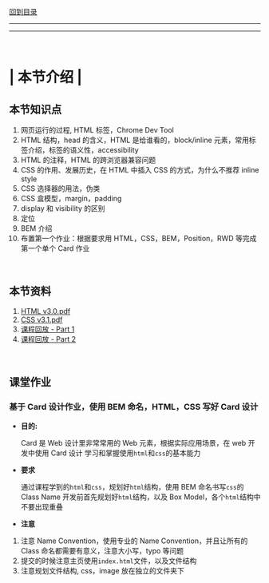 [回到目录](../../README.md)

<hr>
<hr>
<br>

# | 本节介绍 |

## **本节知识点**

1. 网页运行的过程, HTML 标签，Chrome Dev Tool
2. HTML 结构，head 的含义，HTML 是给谁看的，block/inline 元素，常用标签介绍，标签的语义性，accessibility
3. HTML 的注释，HTML 的跨浏览器兼容问题
4. CSS 的作用、发展历史，在 HTML 中插入 CSS 的方式，为什么不推荐 inline style
5. CSS 选择器的用法，伪类
6. CSS 盒模型，margin，padding
7. display 和 visibility 的区别
8. 定位
9. BEM 介绍
10. 布置第一个作业：根据要求用 HTML，CSS，BEM，Position，RWD 等完成第一个单个 Card 作业

<br>

## **本节资料**

1. [HTML v3.0.pdf](https://github.com/NorrisWu0/JRAcademy-FullStack-T14/blob/main/l02_html%26css/02%20HTML%20v3.0.pdf)
2. [CSS v3.1.pdf](https://github.com/NorrisWu0/JRAcademy-FullStack-T14/blob/main/l02_html%26css/02%20CSS%20v3.1.pdf)
3. [课程回放 - Part 1](https://learn.jiangren.com.au/classroom/program/60ab30e1c9ec202331ed03a8/60e92e93fc3e005911aa7952/60e92eabfc3e005911aa7954?videoIndex=0)
4. [课程回放 - Part 2](https://learn.jiangren.com.au/classroom/program/60ab30e1c9ec202331ed03a8/60e92e93fc3e005911aa7952/60e92eabfc3e005911aa7954?videoIndex=1)

<br>

## **课堂作业**

### **基于 Card 设计作业，使用 BEM 命名，HTML，CSS 写好 Card 设计**

- **目的:**

  Card 是 Web 设计里非常常用的 Web 元素，根据实际应用场景，在 web 开发中使用 Card 设计
  学习和掌握使用`html`和`css`的基本能力

- **要求**

  通过课程学到的`html`和`css`，规划好`html`结构，使用 BEM 命名书写`css`的 Class Name
  开发前首先规划好`html`结构，以及 Box Model，各个`html`结构中不要出现重叠

- **注意**

1. 注意 Name Convention，使用专业的 Name Convention，并且让所有的 Class 命名都需要有意义，注意大小写，typo 等问题
2. 提交的时候注意主页使用`index.html`文件，以及文件结构
3. 注意规划文件结构, css，image 放在独立的文件夹下

<br>

<!-- ### __教师背景 | Gary - [领英链接](https://www.linkedin.com/in/garysunwebdev/?originalSubdomain=au)__

现：AfterPay Senior Developer

10年工作经验 => IBM实习 => 剑网3 - using lua => *project management => Bank - Java Developer => Frontend => Freelance => tried management role => prefer Front-end role now.

Accenture 2yrs
NAB 2yrs
AfterPay current -->
